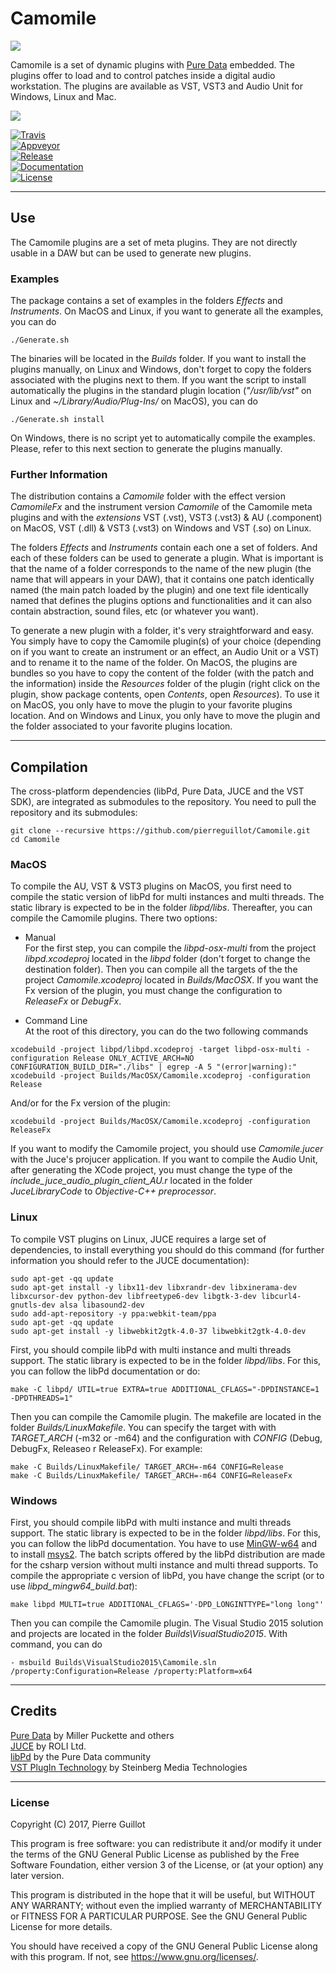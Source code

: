 # Camomile
![](https://cloud.githubusercontent.com/assets/1409918/13611206/9433a744-e561-11e5-8b30-7def4dd19cdd.png)

Camomile is a set of dynamic plugins with [Pure Data](http://msp.ucsd.edu/software.html) embedded. The plugins offer to load and to control patches inside a digital audio workstation. The plugins are available as VST, VST3 and Audio Unit for Windows, Linux and Mac.

![](https://user-images.githubusercontent.com/1409918/33525056-df370e88-d827-11e7-9a29-db05d3fc61c0.png)


[![Travis](https://img.shields.io/travis/pierreguillot/Camomile.svg?label=travis)](https://travis-ci.org/pierreguillot/Camomile)  
[![Appveyor](https://img.shields.io/appveyor/ci/pierreguillot/Camomile.svg?label=appveyor)](https://ci.appveyor.com/project/pierreguillot/camomile/history)  
[![Release](https://img.shields.io/github/release/pierreguillot/Camomile.svg)](https://github.com/pierreguillot/Camomile/releases/latest)  
[![Documentation](https://img.shields.io/badge/wiki-documentation-blue.svg)](https://github.com/pierreguillot/Camomile/wiki)  
[![License](https://img.shields.io/badge/License-GPL--v3-blue.svg)](https://github.com/pierreguillot/Camomile/blob/master/LICENSE)

---
## Use

The Camomile plugins are a set of meta plugins. They are not directly usable in a DAW but can be used to generate new plugins.

### Examples
The package contains a set of examples in the folders *Effects* and *Instruments*. On MacOS and Linux, if you want to generate all the examples, you can do
```
./Generate.sh
```
The binaries will be located in the *Builds* folder. If you want to install the plugins manually, on Linux and Windows, don't forget to copy the folders associated with the plugins next to them. If you want the script to install automatically the plugins in the standard plugin location (*"/usr/lib/vst"* on Linux and *~/Library/Audio/Plug-Ins/* on MacOS), you can do
```
./Generate.sh install
```
On Windows, there is no script yet to automatically compile the examples. Please, refer to this next section to generate the plugins manually.

### Further Information

The distribution contains a *Camomile* folder with the effect version *CamomileFx* and the instrument version *Camomile* of the Camomile meta plugins and with the *extensions* VST (.vst), VST3 (.vst3) & AU (.component) on MacOS, VST (.dll) & VST3 (.vst3) on Windows and VST (.so) on Linux.

The folders *Effects* and *Instruments* contain each one a set of folders. And each of these folders can be used to generate a plugin. What is important is that the name of a folder corresponds to the name of the new plugin (the name that will appears in your DAW), that it contains one patch identically named (the main patch loaded by the plugin) and one text file identically named that defines the plugins options and functionalities and it can also contain abstraction, sound files, etc (or whatever you want).

To generate a new plugin with a folder, it's very straightforward and easy. You simply have to copy the Camomile plugin(s) of your choice (depending on if you want to create an instrument or an effect, an Audio Unit or a VST) and to rename it to the name of the folder. On MacOS, the plugins are bundles so you have to copy the content of the folder (with the patch and the information) inside  the *Resources* folder of the plugin (right click on the plugin, show package contents, open *Contents*, open *Resources*). To use it on MacOS, you only have to move the plugin to your favorite plugins location. And on Windows and Linux, you only have to move the plugin and the folder associated to your favorite plugins location.

---
## Compilation
The cross-platform dependencies (libPd, Pure Data, JUCE and the VST SDK), are integrated as submodules to the repository. You need to pull the repository and its submodules:

```
git clone --recursive https://github.com/pierreguillot/Camomile.git  
cd Camomile
```

### MacOS
To compile the AU, VST & VST3 plugins on MacOS, you first need to compile the static version of libPd for multi instances and multi threads. The static library is expected to be in the folder *libpd/libs*.  Thereafter, you can compile the Camomile plugins. There two options:

- Manual  
For the first step, you can compile the *libpd-osx-multi* from the project *libpd.xcodeproj* located in the *libpd* folder (don't forget to change the destination folder). Then you can compile all the targets of the the project *Camomile.xcodeproj* located in *Builds/MacOSX*. If you want the Fx version of the plugin, you must change the configuration to *ReleaseFx* or *DebugFx*.

- Command Line  
 At the root of this directory, you can do the two following commands
```
xcodebuild -project libpd/libpd.xcodeproj -target libpd-osx-multi -configuration Release ONLY_ACTIVE_ARCH=NO CONFIGURATION_BUILD_DIR="./libs" | egrep -A 5 "(error|warning):"
xcodebuild -project Builds/MacOSX/Camomile.xcodeproj -configuration Release
```
And/or for the Fx version of the plugin:
```
xcodebuild -project Builds/MacOSX/Camomile.xcodeproj -configuration ReleaseFx
```

If you want to modify the Camomile project, you should use *Camomile.jucer* with the Juce's projucer application. If you want to compile the Audio Unit, after generating the XCode project, you must change the type of the *include_juce_audio_plugin_client_AU.r* located in the folder *JuceLibraryCode* to *Objective-C++ preprocessor*.

### Linux
To compile VST plugins on Linux, JUCE requires a large set of dependencies, to install everything you should do this command (for further information you should refer to the JUCE documentation):
```
sudo apt-get -qq update
sudo apt-get install -y libx11-dev libxrandr-dev libxinerama-dev libxcursor-dev python-dev libfreetype6-dev libgtk-3-dev libcurl4-gnutls-dev alsa libasound2-dev
sudo add-apt-repository -y ppa:webkit-team/ppa
sudo apt-get -qq update
sudo apt-get install -y libwebkit2gtk-4.0-37 libwebkit2gtk-4.0-dev
```

First, you should compile libPd with multi instance and multi threads support. The static library is expected to be in the folder *libpd/libs*. For this, you can follow the libPd documentation or do:

```
make -C libpd/ UTIL=true EXTRA=true ADDITIONAL_CFLAGS="-DPDINSTANCE=1 -DPDTHREADS=1"
```
Then you can compile the Camomile plugin. The makefile are located in the folder *Builds/LinuxMakefile*. You can specify the target with with *TARGET_ARCH* (-m32 or -m64) and the configuration with *CONFIG* (Debug, DebugFx, Releaseo r ReleaseFx). For example:
```
make -C Builds/LinuxMakefile/ TARGET_ARCH=-m64 CONFIG=Release
make -C Builds/LinuxMakefile/ TARGET_ARCH=-m64 CONFIG=ReleaseFx
```
### Windows

First, you should compile libPd with multi instance and multi threads support. The static library is expected to be in the folder *libpd/libs*. For this, you can follow the libPd documentation. You have to use [MinGW-w64](http://mingw-w64.org/doku.php) and to install [msys2](http://msys2.github.io/). The batch scripts offered by the libPd distribution are made for the csharp version without multi instance and multi thread supports. To compile the appropriate c version of libPd, you have change the script (or to use *libpd_mingw64_build.bat*):
```
make libpd MULTI=true ADDITIONAL_CFLAGS='-DPD_LONGINTTYPE="long long"'
```

Then you can compile the Camomile plugin. The Visual Studio 2015 solution and projects are located in the folder *Builds\VisualStudio2015*. With command, you can do
```
- msbuild Builds\VisualStudio2015\Camomile.sln /property:Configuration=Release /property:Platform=x64
```

---
## Credits

[Pure Data](http://msp.ucsd.edu/software.html) by Miller Puckette and others  
[JUCE](http://www.juce.com)  by ROLI Ltd.  
[libPd](https://github.com/libpd/libpd) by the Pure Data community  
[VST PlugIn Technology](https://www.steinberg.net/en/company/developers.html) by Steinberg Media Technologies

---
### License

Copyright (C) 2017, Pierre Guillot

This program is free software: you can redistribute it and/or modify
it under the terms of the GNU General Public License as published by
the Free Software Foundation, either version 3 of the License, or
(at your option) any later version.

This program is distributed in the hope that it will be useful,
but WITHOUT ANY WARRANTY; without even the implied warranty of
MERCHANTABILITY or FITNESS FOR A PARTICULAR PURPOSE.  See the
GNU General Public License for more details.

You should have received a copy of the GNU General Public License
along with this program.  If not, see <https://www.gnu.org/licenses/>.
